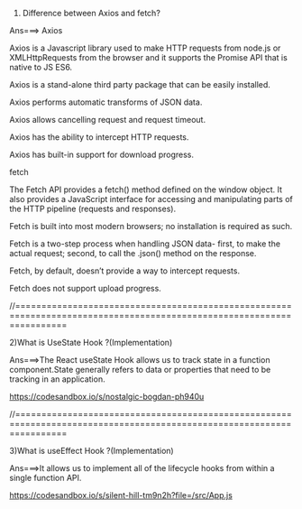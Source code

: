 1) Difference between Axios and fetch?

Ans===>  Axios

Axios is a Javascript library used to make HTTP requests from node.js or XMLHttpRequests from the browser and it supports the Promise API that is native to JS ES6. 

Axios is a stand-alone third party package that can be easily installed.

Axios performs automatic transforms of JSON data.

Axios allows cancelling request and request timeout.

Axios has the ability to intercept HTTP requests.

Axios has built-in support for download progress.



fetch

The Fetch API provides a fetch() method defined on the window object. It also provides a JavaScript interface for accessing and manipulating parts of the HTTP pipeline (requests and responses). 

Fetch is built into most modern browsers; no installation is required as such.

Fetch is a two-step process when handling JSON data- first, to make the actual request; second, to call the .json() method on the response.

Fetch, by default, doesn’t provide a way to intercept requests.

Fetch does not support upload progress.


//======================================================================================================================


2)What is UseState Hook ?(Implementation)

Ans===>The React useState Hook allows us to track state in a function component.State generally refers to data or properties that need to be tracking in an application.

https://codesandbox.io/s/nostalgic-bogdan-ph940u


//======================================================================================================================

3)What is useEffect Hook ?(Implementation)

Ans===>It allows us to implement all of the lifecycle hooks from within a single function API.

https://codesandbox.io/s/silent-hill-tm9n2h?file=/src/App.js